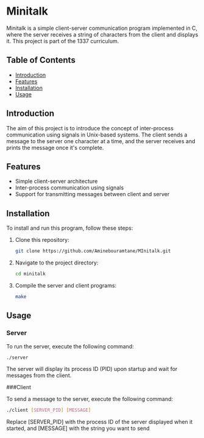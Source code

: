 # Minitalk

Minitalk is a simple client-server communication program implemented in C, where the server receives a string of characters from the client and displays it. This project is part of the 1337 curriculum.

## Table of Contents
- [Introduction](#introduction)
- [Features](#features)
- [Installation](#installation)
- [Usage](#usage)

## Introduction

The aim of this project is to introduce the concept of inter-process communication using signals in Unix-based systems. The client sends a message to the server one character at a time, and the server receives and prints the message once it's complete.

## Features

- Simple client-server architecture
- Inter-process communication using signals
- Support for transmitting messages between client and server

## Installation

To install and run this program, follow these steps:

1. Clone this repository:
    ```sh
    git clone https://github.com/Aminebouramtane/MInitalk.git
    ```

2. Navigate to the project directory:
    ```sh
    cd minitalk
    ```

3. Compile the server and client programs:
    ```sh
    make
    ```

## Usage

### Server

To run the server, execute the following command:
```sh
./server
```
The server will display its process ID (PID) upon startup and wait for messages from the client.

###Client

To send a message to the server, execute the following command:
```sh
./client [SERVER_PID] [MESSAGE]
```
Replace [SERVER_PID] with the process ID of the server displayed when it started, and [MESSAGE] with the string you want to send
